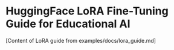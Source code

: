 # HuggingFace LoRA Fine-Tuning Guide for Educational AI

[Content of LoRA guide from examples/docs/lora_guide.md]